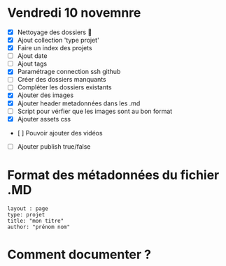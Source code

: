# Vendredi 10 novemnre

- [x] Nettoyage des dossiers :tada:
- [x] Ajout collection 'type projet'
- [x] Faire un index des projets
- [ ] Ajout date
- [ ] Ajout tags
- [x] Paramétrage connection ssh github
- [ ] Créer des dossiers manquants
- [ ] Compléter les dossiers existants
- [x] Ajouter des images
- [x] Ajouter header metadonnées dans les .md
- [ ] Script pour vérfier que les images sont au bon format
- [x] Ajouter assets css
- [ ] Pouvoir ajouter des vidéos
- [ ] Ajouter publish true/false


# Format des métadonnées du fichier .MD

```
layout : page
type: projet
title: "mon titre"
author: "prénom nom"
```

# Comment documenter ?
